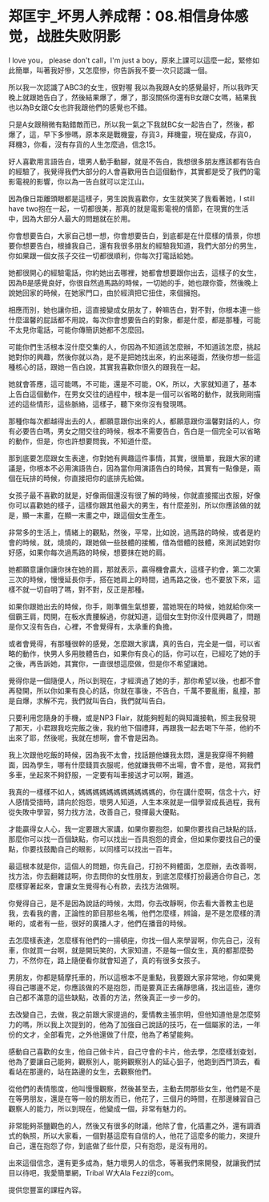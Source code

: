 # 郑匡宇_坏男人养成帮：08.相信身体感觉，战胜失败阴影

I love you， please don't call，I'm just a boy，原來上課可以這麼一起，緊修如此簡單，叫著我好慘，又怎麼慘，你告訴我不要一次只認識一個。

所以我一次認識了ABC3的女生，很對喔 我以為我跟A女的感覺最好，所以我昨天晚上就跟她告白了，然後結果爆了，爆了，那沒關係你還有B女跟C女嗎，結果我也以為B女跟C女也許我跟他們的感覺也不錯。

只是A女跟稍微有點錯敵而已，所以我一氣之下我就BC女一起告白了，然後，都爆了，這，早下多慘嗎，原本來是戰機靈，存貨3，拜機靈，現在變成，存貨0，拜機3，你看，沒有存貨的人生怎麼過，信念15。

好人喜歡用言語告白，壞男人動手動腳，就是不告白，我想很多朋友應該都有告白的經驗了，我覺得我們大部分的人會喜歡用告白這個動作，其實都是受了我們的電影電視的影響，你以為一告白就可以定江山。

因為像日距離頭眼都是這樣子，男生說我喜歡你，女生就笑笑了我看著她，I still have two抱在一起，一切都很美，那真的就是電影電視的情節，在現實的生活中，因為大部分人最大的問題就在於用。

你會想要告白，大家自己想一想，你會想要告白，到底都是在什麼樣的情景，你想要你想要告白，根據我自己，還有我很多朋友的經驗我知道，我們大部分的男生，你如果跟一個女孩子交往一切都很順利，你每次打電話給她。

她都很開心的經驗電話，你約她出去哪裡，她都會想要跟你出去，這樣子的女生，因為B是感覺良好，你很自然過馬路的時候，一切她的手，她也跟你簽，然後晚上說她回家的時候，在她家門口，由於經濟把它扭住，來個擁抱。

相應而別，她也讓你扭，這直接變成女朋友了，幹嘛告白，對不對，你根本連一些什麼溫馨的屁話都不用說，每次你會想要告白的對象，都是什麼，都是那種，可能不太見你電話，可能你傳簡訊她都不怎麼回。

可能你們生活根本沒什麼交集的人，你因為不知道該怎麼辦，不知道該怎麼，挑起她對你的興趣，然後你就以為，是不是把她找出來，約出來碰面，然後你想一些這種核心的話，跟她一告白說，其實我喜歡你很久的跟我在一起。

她就會答應，這可能嗎，不可能，還是不可能，OK，所以，大家就知道了，基本上告白這個動作，在男女交往的過程中，根本是一個可以省略的動作，就我剛剛描述的這些情形，這些脈絡，這樣子，聽下來你沒有發現嗎。

那種你每次都越得出去的人，都願意跟你出來的人，都願意跟你溫馨對話的人，你有必要告白嗎，男女之間交往的時候，根本不需要告白，告白是一個完全可以省略的動作，但是，你也許想要問我，不知道什麼。

那到底要怎麼跟女生表達，你對她有興趣這件事情，其實，很簡單，我跟大家的建議是，你根本不必用演語告白，因為當你用演語告白的時候，其實有一點像是，兩個在玩排的時候，你直接把你的底排先給做。

女孩子最不喜歡的就是，好像兩個還沒有很了解的時候，你就直接擺出衣服，好像你可以喜歡她的樣子，這樣你跟其他最大的男生，有什麼差別，所以你應該做的就是，顯一末畫，在顯一末畫之中，跟這個女生產生。

非常多的生活上，情緒上的觀點，然後，平常，比如說，過馬路的時候，或者是約會的時候，就，燒燒的，跟她做一些肢體的接觸，借為借體的肢體，來測試她對你好感，如果你每次過馬路的時候，想要抹在她的肩。

她都願意讓你讓你抹在她的肩，那就表示，贏得機會贏大，這樣子約會，第二次第三次的時候，慢慢延長你手，搭在她肩上的時間，過馬路之後，也不要放下來，這樣不就一切自明了嗎，對不對，反正是那種。

如果你跟她出去的時候，你手，剛準備生氣想要，當她現在的時候，她就給你來一個霸王肩，閃開，在板水責腰躲過，你就知道，這個女生對你沒什麼興趣了，問題是你又沒有告白，心裡，不會覺得有，太承重的負擔。

或者會覺得，有那種很幹的感覺，怎麼跟大家講，真的告白，完全是一個，可以省略的動作，快男人多用肢體告白，如果你有良心的話，你可以在，已經吃了她的手之後，再告訴她，其實你，一直很想這麼做，但是你不希望讓她。

覺得你是一個隨便人，所以到現在，才經濟過了她的手，那你希望以後，也都不會再發開，所以你如果有良心的話，你就在事後，不告白，千萬不要亂衝，亂撞，那是自爆，求解不完，我們就叫告白，我們就叫告白。

只要利用您隨身的手機，或是NP3 Flair，就能夠輕鬆的與知識接軌，照主我發現了那天，小君跟我吃完飯之後，我約他下個禮拜，再跟我一起去喝下午茶，他約不出來了耶，然後呢，我就在想啊，會不會是因為。

我上次跟他吃飯的時候，因為我不太會，找話題他嫌我太悶，還是我穿得不夠體面，因為學生，哪有什麼錢買衣服呢，他就嫌我帶不出場，會不會，是他，寫我們多車，坐起來不夠舒服，一定要有叫車接送才可以啊，難道。

我真的一樣樣不如人，媽媽媽媽媽媽媽媽媽媽媽的，你在講什麼啊，信念十六，好人感情受措時，請向於抱怨，壞男人知道，人生本來就是一個學習成長過程，我有從失敗中學習，努力找方法，改善自己，發揮最大優點。

才能贏得女人心，我一定要跟大家講，如果你要抱怨，如果你要找自己缺點的話，那麼你可以找一百個缺點，你可以找出一百具抱怨的資金，但如果你要找自己的優點，你要找鼓勵自己的眼影，以同樣可以找出一百年。

最這根本就是你，這個人的問題，你先自己，打扮不夠體面，怎麼辦，去改善啊，找方法，你去翻雜誌啊，你去問你的女性朋友，到底怎麼樣打扮最適合你自己，怎麼樣穿著起來，會讓女生覺得有心有款，去找方法做啊。

你覺得自己，是不是因為說話的時候，太悶，你去改靜啊，你去看大善教主也是我，去看我的書，正論性的節目那些名嘴，他們怎麼樣，辨論，是不是怎麼樣的清晰的，或者有一些，很好的廣播人才，他們在播音的時候。

去怎麼樣表達，怎麼樣有他們的一揚頓座，你找一個人來學習啊，你先自己，沒有車，你就買一台啊，就是開玩笑的，大家知道，不是每一個女生，真的都那麼勢力，不然你在，路上隨便看你就會知道了，真的有很多女孩子。

男朋友，你都是騎摩托車的，所以這根本不是重點，我要跟大家非常地，你如果覺得自己哪邊不足，你應該做的不是抱怨，而是要真正去痛靜思痛，找出這些，連你自己都不滿意的這些缺點，改善的方法，然後真正一步一步的。

去改變自己，去做，我之前跟大家提過的，愛情教主張宗明，但他知道他是怎麼努力的嗎，所以我上次提到的，他為了加強自己說話的技巧，在一個屬家的法，一年份的文才，全部看完，之外他還做了什麼，他為了希望能夠。

感動自己喜歡的女生，他自己做卡片，自己守會的卡片，他去學，怎麼樣划查划，他為了要讓自己能夠，觀察別人，能夠觀察別人的延心狙子，他跑到西門頂去，看看站在那邊的，站在路邊的女生，去觀察他們。

從他們的表情態度，他叫慢慢觀察，然後甚至去，主動去問那些女生，他們是不是在等男朋友，還是在等一般的朋友而已，他花了，三個月的時間，在那邊練習自己觀察人的能力，所以到現在，他變成一個，非常有魅力的。

非常能夠茶鹽觀色的人，然後又有很多的財議，他除了會，化插畫之外，還有調酒式的執照，所以大家看，一個對基這麼有自信的人，他花了這麼多的能力，來提升自己，還在抱怨了你，到底做了些什麼，只有抱怨，是沒有用的。

出來這個信念，還有更多成為，魅力壞男人的信念，等著我們來開發，就讓我們拭目以待吧，我愛簡單網，Tribal W大Ala Fezzi的com。

提供您豐富的課程內容。